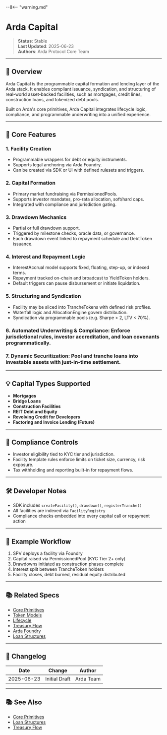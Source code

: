 --8<-- "warning.md"
# Arda Capital

> **Status**: Stable  
> **Last Updated**: 2025-06-23  
> **Authors**: Arda Protocol Core Team

---

## 🧭 Overview

Arda Capital is the programmable capital formation and lending layer of the Arda stack. It enables compliant issuance, syndication, and structuring of real-world asset-backed facilities, such as mortgages, credit lines, construction loans, and tokenized debt pools.

Built on Arda's core primitives, Arda Capital integrates lifecycle logic, compliance, and programmable underwriting into a unified experience.

---

## 🧱 Core Features

### 1. **Facility Creation**
- Programmable wrappers for debt or equity instruments.
- Supports legal anchoring via Arda Foundry.
- Can be created via SDK or UI with defined rulesets and triggers.

### 2. **Capital Formation**
- Primary market fundraising via PermissionedPools.
- Supports investor mandates, pro-rata allocation, soft/hard caps.
- Integrated with compliance and jurisdiction gating.

### 3. **Drawdown Mechanics**
- Partial or full drawdown support.
- Triggered by milestone checks, oracle data, or governance.
- Each drawdown event linked to repayment schedule and DebtToken issuance.

### 4. **Interest and Repayment Logic**
- InterestAccrual model supports fixed, floating, step-up, or indexed terms.
- Repayment tracked on-chain and broadcast to YieldToken holders.
- Default triggers can pause disbursement or initiate liquidation.

### 5. **Structuring and Syndication**
- Facility may be sliced into TrancheTokens with defined risk profiles.
- Waterfall logic and AllocationEngine govern distribution.
- Syndication via programmable pools (e.g. Sharpe > 2, LTV < 70%).

### 6. **Automated Underwriting & Compliance**: Enforce jurisdictional rules, investor accreditation, and loan covenants programmatically.
### 7. **Dynamic Securitization**: Pool and tranche loans into investable assets with just-in-time settlement.

---

## 💡 Capital Types Supported

- **Mortgages**
- **Bridge Loans**
- **Construction Facilities**
- **REIT Debt and Equity**
- **Revolving Credit for Developers**
- **Factoring and Invoice Lending (Future)**

---

## 📜 Compliance Controls

- Investor eligibility tied to KYC tier and jurisdiction.
- Facility template rules enforce limits on ticket size, currency, risk exposure.
- Tax withholding and reporting built-in for repayment flows.

---

## 🛠️ Developer Notes

- SDK includes `createFacility()`, `drawdown()`, `registerTranche()`
- All facilities are indexed via `FacilityRegistry`
- Compliance checks embedded into every capital call or repayment action

---

## 🧪 Example Workflow

1. SPV deploys a facility via Foundry
2. Capital raised via PermissionedPool (KYC Tier 2+ only)
3. Drawdowns initiated as construction phases complete
4. Interest split between TrancheToken holders
5. Facility closes, debt burned, residual equity distributed

---

## 📚 Related Specs

- [Core Primitives](../primitives/core-primitives.md)
- [Token Models](../protocol/token-models.md)
- [Lifecycle](../protocol/lifecycle.md)
- [Treasury Flow](../protocol/treasury-flow.md)
- [Arda Foundry](arda-foundry.md)
- [Loan Structures](../arda-capital/loan-structures.md)

---

## 🧭 Changelog

| Date       | Change           | Author       |
|------------|------------------|--------------|
| 2025-06-23 | Initial Draft    | Arda Team    |

---

## 📚 See Also

- [Core Primitives](../primitives/core-primitives.md)
- [Loan Structures](../arda-capital/loan-structures.md)
- [Treasury Flow](../protocol/treasury-flow.md)
